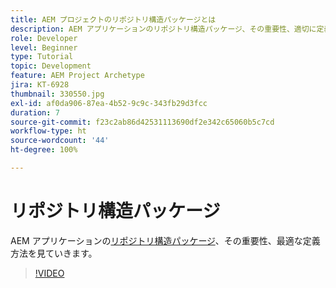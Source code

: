 ```yaml
---
title: AEM プロジェクトのリポジトリ構造パッケージとは
description: AEM アプリケーションのリポジトリ構造パッケージ、その重要性、適切に定義する方法を確認します。
role: Developer
level: Beginner
type: Tutorial
topic: Development
feature: AEM Project Archetype
jira: KT-6928
thumbnail: 330550.jpg
exl-id: af0da906-87ea-4b52-9c9c-343fb29d3fcc
duration: 7
source-git-commit: f23c2ab86d42531113690df2e342c65060b5c7cd
workflow-type: ht
source-wordcount: '44'
ht-degree: 100%

---
```


# リポジトリ構造パッケージ

AEM アプリケーションの[リポジトリ構造パッケージ](https://experienceleague.adobe.com/docs/experience-manager-cloud-service/implementing/developing/repository-structure-package.html?lang=ja)、その重要性、最適な定義方法を見ていきます。

>[!VIDEO](https://video.tv.adobe.com/v/330550?quality=12&learn=on)

